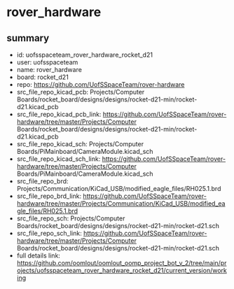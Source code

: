 # rover_hardware
 
## summary 
* id: uofsspaceteam_rover_hardware_rocket_d21
* user: uofsspaceteam
* name: rover_hardware
* board: rocket_d21
* repo: https://github.com/UofSSpaceTeam/rover-hardware
* src_file_repo_kicad_pcb: Projects/Computer Boards/rocket_board/designs/designs/rocket-d21-min/rocket-d21.kicad_pcb
* src_file_repo_kicad_pcb_link: https://github.com/UofSSpaceTeam/rover-hardware/tree/master/Projects/Computer Boards/rocket_board/designs/designs/rocket-d21-min/rocket-d21.kicad_pcb
* src_file_repo_kicad_sch: Projects/Computer Boards/PiMainboard/CameraModule.kicad_sch
* src_file_repo_kicad_sch_link: https://github.com/UofSSpaceTeam/rover-hardware/tree/master/Projects/Computer Boards/PiMainboard/CameraModule.kicad_sch
* src_file_repo_brd: Projects/Communication/KiCad_USB/modified_eagle_files/RH025.1.brd
* src_file_repo_brd_link: https://github.com/UofSSpaceTeam/rover-hardware/tree/master/Projects/Communication/KiCad_USB/modified_eagle_files/RH025.1.brd
* src_file_repo_sch: Projects/Computer Boards/rocket_board/designs/designs/rocket-d21-min/rocket-d21.sch
* src_file_repo_sch_link: https://github.com/UofSSpaceTeam/rover-hardware/tree/master/Projects/Computer Boards/rocket_board/designs/designs/rocket-d21-min/rocket-d21.sch
* full details link: https://github.com/oomlout/oomlout_oomp_project_bot_v_2/tree/main/projects/uofsspaceteam_rover_hardware_rocket_d21/current_version/working  







